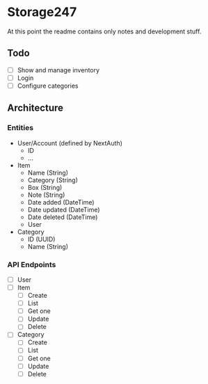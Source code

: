 # Storage247

At this point the readme contains only notes and development stuff.

## Todo

- [ ] Show and manage inventory
- [ ] Login
- [ ] Configure categories

## Architecture

### Entities

- User/Account (defined by NextAuth)
  - ID
  - ...
- Item
  - Name (String)
  - Category (String)
  - Box (String)
  - Note (String)
  - Date added (DateTime)
  - Date updated (DateTime)
  - Date deleted (DateTime)
  - User
- Category
  - ID (UUID)
  - Name (String)

### API Endpoints

- [ ] User
- [ ] Item
  - [ ] Create
  - [ ] List
  - [ ] Get one
  - [ ] Update
  - [ ] Delete
- [ ] Category
  - [ ] Create
  - [ ] List
  - [ ] Get one
  - [ ] Update
  - [ ] Delete
